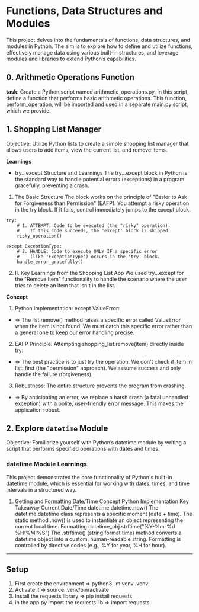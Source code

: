 # Functions, Data Structures and Modules

This project delves into the fundamentals of functions, data structures, and modules in Python. The aim is to explore how to define and utilize functions, effectively manage data using various built-in structures, and leverage modules and libraries to extend Python’s capabilities.

## 0. Arithmetic Operations Function
**task**:
Create a Python script named arithmetic_operations.py. In this script, define a function that performs basic arithmetic operations. This function, perform_operation, will be imported and used in a separate main.py script, which we provide.

## 1. Shopping List Manager
Objective: Utilize Python lists to create a simple shopping list manager that allows users to add items, view the current list, and remove items.

**Learnings**
- try...except Structure and Learnings
The try...except block in Python is the standard way to handle potential errors (exceptions) in a program gracefully, preventing a crash.

1. The Basic Structure
The block works on the principle of "Easier to Ask for Forgiveness than Permission" (EAFP). You attempt a risky operation in the try block. If it fails, control immediately jumps to the except block.
```
try:
    # 1. ATTEMPT: Code to be executed (the "risky" operation).
    #    If this code succeeds, the 'except' block is skipped.
    risky_operation()
    
except ExceptionType:
    # 2. HANDLE: Code to execute ONLY IF a specific error 
    #    (like 'ExceptionType') occurs in the 'try' block.
    handle_error_gracefully()
```
2. II. Key Learnings from the Shopping List App
We used try...except for the "Remove Item" functionality to handle the scenario where the user tries to delete an item that isn't in the list.

**Concept**
1. Python Implementation: except ValueError:
* => The list.remove() method raises a specific error called ValueError when the item is not found. We must catch this specific error rather than a general one to keep our error handling precise.

2. EAFP Principle: Attempting shopping_list.remove(item) directly inside try:
* => The best practice is to just try the operation. We don't check if item in list: first (the "permission" approach). We assume success and only handle the failure (forgiveness).

3. Robustness: The entire structure prevents the program from crashing.	
* => By anticipating an error, we replace a harsh crash (a fatal unhandled exception) with a polite, user-friendly error message. This makes the application robust.



## 2. Explore `datetime` Module
Objective: Familiarize yourself with Python’s datetime module by writing a script that performs specified operations with dates and times.

### datetime Module Learnings
This project demonstrated the core functionality of Python's built-in datetime module, which is essential for working with dates, times, and time intervals in a structured way.

1. Getting and Formatting Date/Time
Concept	Python Implementation	Key Takeaway
Current Date/Time	datetime.datetime.now()	The datetime.datetime class represents a specific moment (date + time). The static method .now() is used to instantiate an object representing the current local time.
Formatting	datetime_obj.strftime("%Y-%m-%d %H:%M:%S")	The .strftime() (string format time) method converts a datetime object into a custom, human-readable string. Formatting is controlled by directive codes (e.g., %Y for year, %H for hour).

---------------------------------------

## Setup
1. First create the environment
    => python3 -m venv .venv
2. Activate it
    => source .venv/bin/activate
3. Install the requests library
    => pip install requests
4. in the app.py import the requests lib
    => import requests
